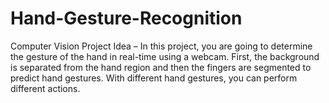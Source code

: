 # Hand-Gesture-Recognition
Computer Vision Project Idea – In this project, you are going to determine the gesture of the hand in real-time using a webcam. First, the background is separated from the hand region and then the fingers are segmented to predict hand gestures.  With different hand gestures, you can perform different actions.

